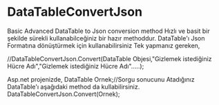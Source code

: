 # DataTableConvertJson
Basic Advanced DataTable to Json conversion method
Hızlı ve basit bir şekilde sürekli kullanabilceğiniz bir hazır methoddur. DataTable'ı Json Formatına dönüştürmek için kullanabilirsiniz
Tek yapmanız gereken,

//DataTableConvertJson.Convert(DataTable Objesi,"Gizlemek istediğiniz Hücre Adı","Gizlemek istediğiniz Hücre Adı".....);

Asp.net projenizde,
DataTable Ornek;//Sorgu sonucunu Atadığınız DataTable'ı aşağıdaki method da kullabilirsiniz.
DataTableConvertJson.Convert(Ornek);
